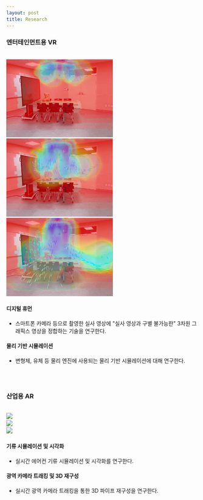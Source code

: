 ```yaml
---
layout: post
title: Research
---
```


### 엔터테인먼트용 VR
<br>
<div class="row">
    <div class="cell">
        <img class="img" src="/research/images/demo/arrowsNheatmap_1.jpg" width="280">
    </div>
    <div class="cell">
        <img class="img" src="/research/images/demo/arrowsNheatmap_2.jpg" width="280">
    </div>
    <div class="cell">
        <img class="img" src="/research/images/demo/arrowsNheatmap_4.jpg" width="280">
    </div>
</div>

#### 디지털 휴먼
* 스마트폰 카메라 등으로 촬영한 실사 영상에 "실사 영상과 구별 불가능한" 3차원 그래픽스 영상을 정합하는 기술을 연구한다.

#### 물리 기반 시뮬레이션
* 변형체, 유체 등 물리 엔진에 사용되는 물리 기반 시뮬레이션에 대해 연구한다.

<br><br>

### 산업용 AR
<br>
<div class="row">
    <div class="cell">
        <img class="img" src="/research/images/old/physics/2.jpg" width="280">
    </div>
    <div class="cell">
        <img class="img" src="/research/images/physics/2.magnet.png" width="280">
    </div>
    <div class="cell">
        <img class="img" src="/research/images/physics/3.deeplearning.png" width="280">
    </div>
    <!-- <div class="cell">
        <img class="img" src="/research/images/physics/4.experiment.jpg" width="280">
    </div> -->
</div>

#### 기류 시뮬레이션 및 시각화
* 실시간 에어컨 기류 시뮬레이션 및 시각화를 연구한다.

#### 광역 카메라 트래킹 및 3D 재구성
* 실시간 광역 카메라 트래킹을 통한 3D 파이프 재구성을 연구한다.